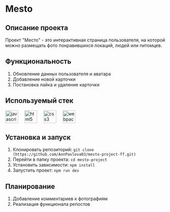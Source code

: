 # Mesto

## Описание проекта
Проект "Место" - это интерактивная страница пользователя, на которой можно размещать фото понравившихся локаций, людей или питомцев.

## Функциональность
1. Обновление данных пользователя и аватара
2. Добавление новой карточки 
3. Постановка лайка и удаление карточки 

## Используемый стек
<div align="left">
  <img src="https://cdn.jsdelivr.net/gh/devicons/devicon/icons/javascript/javascript-original.svg" height="40" alt="javascript logo"  />
  <img width="12" />
  <img src="https://cdn.jsdelivr.net/gh/devicons/devicon/icons/html5/html5-original.svg" height="40" alt="html5 logo"  />
  <img width="12" />
  <img src="https://cdn.jsdelivr.net/gh/devicons/devicon/icons/css3/css3-original.svg" height="40" alt="css3 logo"  />
  <img width="12" />
  <img src="https://cdn.jsdelivr.net/gh/devicons/devicon/icons/webpack/webpack-original.svg" height="40" alt="webpack logo"  />
</div>

## Установка и запуск
1. Клонировать репозиторий: `git clone (https://github.com/AnnPavlova03/mesto-project-ff.git)`
2. Перейти в папку проекта: `cd mesto-project`
3. Установить зависимости: `npm install`
4. Запустить проект: `npm run dev`

## Планирование
1. Добавление комментариев к фотографиям
2. Реализация функционала репостов
